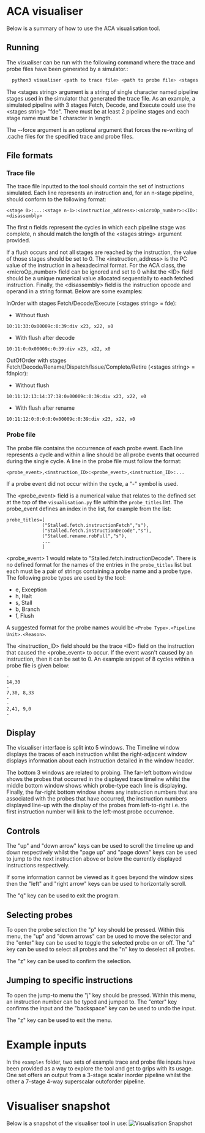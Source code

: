 # ACA visualiser

Below is a summary of how to use the ACA visualisation tool.

## Running
The visualiser can be run with the following command where the trace and probe files have been generated by a simulator.:
```bash
  python3 visualiser <path to trace file> <path to probe file> <stages string> --force
```
 The \<stages string> argument is a string of single character named pipeline stages used in the simulator that generated the trace file. As an example, a simulated pipeline with 3 stages Fetch, Decode, and Execute could use the \<stages string> "fde". There must be at least 2 pipeline stages and each stage name must be 1 character in length.

The --force argument is an optional argument that forces the re-writing of .cache files for the specified trace and probe files.

## File formats
### Trace file
The trace file inputted to the tool should contain the set of instructions simulated. Each line represents an instruction and, for an n-stage pipeline, should conform to the following format:
```
<stage 0>:...:<stage n-1>:<instruction_address>:<microOp_number>:<ID>:<disassembly>
```
The first n fields represent the cycles in which each pipeline stage was complete, n should match the length of the \<stages string> argument provided.

If a flush occurs and not all stages are reached by the instruction, the value of those stages should be set to 0. The \<instruction_address> is the PC value of the instruction in a hexadecimal format. For the ACA class, the \<microOp_number> field can be ignored and set to 0 whilst the \<ID> field should be a unique numerical value allocated sequentially to each fetched instruction. Finally, the \<disassembly> field is the instruction opcode and operand in a string format. Below are some examples:

InOrder with stages Fetch/Decode/Execute (\<stages string> = fde):
- Without flush
```
10:11:33:0x00009c:0:39:div x23, x22, x0
```
- With flush after decode
```
10:11:0:0x00009c:0:39:div x23, x22, x0
```
OutOfOrder with stages Fetch/Decode/Rename/Dispatch/Issue/Complete/Retire (\<stages string> = fdnpicr):
- Without flush
```
10:11:12:13:14:37:38:0x00009c:0:39:div x23, x22, x0
```
- With flush after rename
```
10:11:12:0:0:0:0:0x00009c:0:39:div x23, x22, x0
```
### Probe file
The probe file contains the occurrence of each probe event. Each line represents a cycle and within a line should be all probe events that occurred during the single cycle. A line in the probe file must follow the format:
```
<probe_event>,<instruction_ID>:<probe_event>,<instruction_ID>:...
```
If a probe event did not occur within the cycle, a "-" symbol is used.

The \<probe_event> field is a numerical value that relates to the defined set at the top of the `visualisation.py` file within the `probe_titles` list. The probe_event defines an index in the list, for example from the list:
```
probe_titles=[
             ("Stalled.fetch.instructionFetch","s"),
             ("Stalled.fetch.instructionDecode","s"),
             ("Stalled.rename.robFull","s"),
             ...
             ]
```
\<probe_event> 1 would relate to "Stalled.fetch.instructionDecode". There is no defined format for the names of the entries in the `probe_titles` list but each must be a pair of strings containing a probe name and a probe type. The following probe types are used by the tool:
- e, Exception
- h, Halt
- s, Stall
- b, Branch
- f, Flush

A suggested format for the probe names would be `<Probe Type>.<Pipeline Unit>.<Reason>`.

The \<instruction_ID> field should be the trace \<ID> field on the instruction that caused the \<probe_event> to occur. If the event wasn't caused by an instruction, then it can be set to 0. An example snippet of 8 cycles within a probe file is given below:
```
-
14,30
-
7,30, 8,33
-
-
2,41, 9,0
-
```

## Display
The visualiser interface is split into 5 windows. The Timeline window displays the traces of each instruction whilst the right-adjacent window displays information about each instruction detailed in the window header.

The bottom 3 windows are related to probing. The far-left bottom window shows the probes that occurred in the displayed trace timeline whilst the middle bottom window shows which probe-type each line is displaying. Finally, the far-right bottom window shows any instruction numbers that are associated with the probes that
have occurred, the instruction numbers displayed line-up with the display of the probes from left-to-right i.e. the first instruction number will link to the left-most probe occurrence.

## Controls
The "up" and "down arrow" keys can be used to scroll the timeline up and down respectively whilst the "page up" and "page down" keys can be used to jump to the next instruction above or below the currently displayed instructions respectively.

If some information cannot be viewed as it goes beyond the window sizes then the "left" and "right arrow" keys can be used to horizontally scroll.

The "q" key can be used to exit the program.

## Selecting probes
To open the probe selection the "p" key should be pressed. Within this menu, the "up" and "down arrows" can be used to move the selector and the "enter" key can be used to toggle the selected probe on or off. The "a" key can be used to select all probes and the "n" key to deselect all probes.

The "z" key can be used to confirm the selection.

## Jumping to specific instructions
To open the jump-to menu the "j" key should be pressed. Within this menu, an instruction number can be typed and jumped to. The "enter" key confirms the input and the "backspace" key can be used to undo the input.

The "z" key can be used to exit the menu.

# Example inputs
In the `examples` folder, two sets of example trace and probe file inputs have been provided as a way to explore the tool and get to grips with its usage. One set offers an output from a 3-stage scalar inorder pipeline whilst the other a 7-stage 4-way superscalar outoforder pipeline.

# Visualiser snapshot
Below is a snapshot of the visualiser tool in use:
![Visualisation Snapshot](https://user-images.githubusercontent.com/32519988/108352752-38d41180-71df-11eb-99a2-5102c4df7cb0.png)
